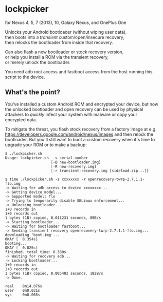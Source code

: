 # lockpicker

for Nexus 4, 5, 7 (2013), 10, Galaxy Nexus, and OnePlus One

Unlocks your Android bootloader (without wiping user data),  
then boots into a _transient_ custom/open/insecure recovery,  
then relocks the bootloader from inside that recovery.

Can also flash a new bootloader or stock recovery version,  
or help you install a ROM via the transient recovery,  
or merely unlock the bootloader.

You need adb root access and fastboot access from the host running this
script to the device.



## What's the point?

You've installed a custom Android ROM and encrypted your device, but now
the unlocked bootloader and open recovery can be used by physical attackers
to _quickly_ infect your system with malware or copy your encrypted data.

To mitigate the threat, you flash stock recovery from a factory image at
e.g. https://developers.google.com/android/nexus/images and then relock the
bootloader. But you'll still want to boot a custom recovery when it's time
to upgrade your ROM or to make a backup:

    $ ./lockpicker.sh
    Usage: lockpicker.sh  -s serial-number
                         [-B new-bootloader.img]
                         [-R new-recovery.img]
                         [-r transient-recovery.img [sideload.zip...]]

    $ time ./lockpicker.sh -s xxxxxxxx -r openrecovery-twrp-2.7.1.1-flo.img
    -> Waiting for adb access to device xxxxxxxx...
    -> Getting device model...
    -> Supported model: flo
    -> Trying to temporarily disable SELinux enforcement...
    -> Unlocking bootloader...
    1+0 records in
    1+0 records out
    1 bytes (1B) copied, 0.011231 seconds, 89B/s
    -> Starting bootloader...
    -> Waiting for bootloader fastboot...
    -> Sending transient recovery openrecovery-twrp-2.7.1.1-flo.img...
    downloading 'boot.img'...
    OKAY [  0.354s]
    booting...
    OKAY [  0.026s]
    finished. total time: 0.380s
    -> Waiting for recovery adb...
    -> Locking bootloader...
    1+0 records in
    1+0 records out
    1 bytes (1B) copied, 0.005493 seconds, 182B/s
    -> Done.
    
    real    0m14.076s
    user    0m0.031s
    sys     0m0.068s
